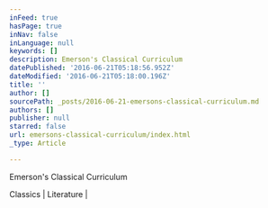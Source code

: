 ```yaml
---
inFeed: true
hasPage: true
inNav: false
inLanguage: null
keywords: []
description: Emerson's Classical Curriculum
datePublished: '2016-06-21T05:18:56.952Z'
dateModified: '2016-06-21T05:18:00.196Z'
title: ''
author: []
sourcePath: _posts/2016-06-21-emersons-classical-curriculum.md
authors: []
publisher: null
starred: false
url: emersons-classical-curriculum/index.html
_type: Article

---
```

Emerson's Classical Curriculum

Classics | Literature |